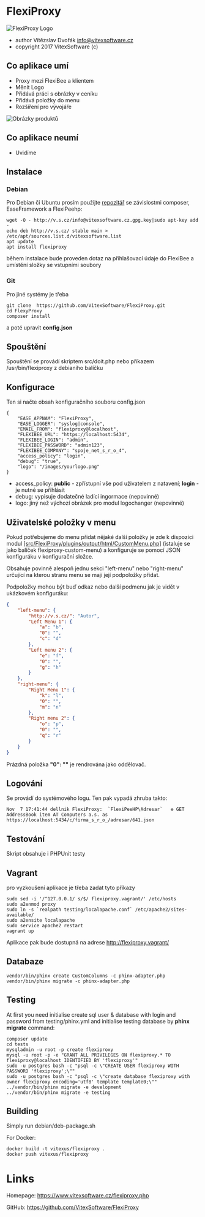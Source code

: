 FlexiProxy
=======================================

![FlexiProxy Logo](https://github.com/VitexSoftware/FlexiProxy/blob/master/doc/flexiproxy-square-logo.png "Project Logo")

 * author    Vítězslav Dvořák <info@vitexsoftware.cz>
 * copyright 2017 VitexSoftware (c)

Co aplikace umí
---------------

 * Proxy mezi FlexiBee a klientem
 * Měnit Logo
 * Přidává práci s obrázky v ceníku
 * Přidává položky do menu
 * Rozšíření pro vývojáře 

![Obrázky produktů](https://raw.githubusercontent.com/VitexSoftware/FlexiProxy/master/doc/new-attachment.png "Obrázek")


Co aplikace neumí
-----------------

 * Uvidíme

Instalace
---------


### Debian

Pro Debian či Ubuntu prosím použijte [repozitář](http://vitexsoftware.cz/repos.php) se závislostmi composer, EaseFramework a FlexiPeehp:

    wget -O - http://v.s.cz/info@vitexsoftware.cz.gpg.key|sudo apt-key add -
    echo deb http://v.s.cz/ stable main > /etc/apt/sources.list.d/vitexsoftware.list
    apt update
    apt install flexiproxy

během instalace bude proveden dotaz na přihlašovací údaje do FlexiBee a umístění složky se vstupními soubory


### Git

Pro jiné systémy je třeba 

    git clone  https://github.com/VitexSoftware/FlexiProxy.git
    cd FlexyProxy
    composer install
        
a poté upravit __config.json__


Spouštění
---------

Spouštění se provádí skriptem src/doit.php nebo příkazem /usr/bin/flexiproxy z debianího balíčku


Konfigurace
-----------

Ten si načte obsah konfiguračního souboru config.json 

    {
        "EASE_APPNAM": "FlexiProxy",
        "EASE_LOGGER": "syslog|console",
        "EMAIL_FROM": "flexiproxy@localhost",
        "FLEXIBEE_URL": "https://localhost:5434",
        "FLEXIBEE_LOGIN": "admin",
        "FLEXIBEE_PASSWORD": "admin123",
        "FLEXIBEE_COMPANY": "spoje_net_s_r_o_4",
        "access_policy": "login",
        "debug": "true",
        "logo": "/images/yourlogo.png"
    }

  * access_policy: **public** - zpřístupní vše pod uživatelem z natavení; **login** - je nutné se přihlásit
  * debug: vypisuje dodatečné ladící ingormace (nepovinné)
  * logo:  jiný než výchozí obrázek pro modul logochanger (nepovinné)

Uživatelské položky v menu
--------------------------

Pokud potřebujeme do menu přidat nějaké další položky je zde k dispozici modul
[[src/FlexiProxy/plugins/output/html/CustomMenu.php]](output/html/CustomMenu.php)
(istaluje se jako balíček flexiproxy-custom-menu) a konfiguruje se pomocí JSON
konfiguráku v konfigurační složce. 

Obsahuje povinně alespoň jednu sekci "left-menu" nebo "right-menu" určující na
kterou stranu menu se mají její podpoložky přidat. 

Podpoložky mohou být buď odkaz nebo další podmenu jak je vidět v ukázkovém 
konfiguráku:

```json
{
    "left-menu": {
        "http://v.s.cz/": "Autor",
        "Left Menu 1": {
            "a": "b",
            "0": "",
            "c": "d"
        },
        "Left menu 2": {
            "e": "f",
            "0": "",
            "g": "h"
        }
    },
    "right-menu": {
        "Right Menu 1": {
            "k": "l",
            "0": "",
            "m": "n"
        },
        "Right menu 2": {
            "o": "p",
            "0": "",
            "q": "r"
        }
    }
}
```
Prázdná položka **"0": ""** je rendrována jako oddělovač.


Logování
--------

Se provádí do systémového logu. Ten pak vypadá zhruba takto:

    Nov  7 17:41:44 dellnik FlexiProxy:  `FlexiPeeHP\Adresar`   ❁ GET AddressBook item AT Computers a.s. as https://localhost:5434/c/firma_s_r_o_/adresar/641.json


Testování
---------

Skript obsahuje i PHPUnit testy

Vagrant
-------

pro vyzkoušení aplikace je třeba zadat  tyto příkazy

    sudo sed -i '/^127.0.0.1/ s/$/ flexiproxy.vagrant/' /etc/hosts
    sudo a2enmod proxy
    sudo ln -s `realpath testing/localapache.conf` /etc/apache2/sites-available/
    sudo a2ensite localapache
    sudo service apache2 restart
    vagrant up
    
Aplikace pak bude dostupná na adrese http://flexiproxy.vagrant/ 


Databaze
--------

    vendor/bin/phinx create CustomColumns -c phinx-adapter.php
    vendor/bin/phinx migrate -c phinx-adapter.php

Testing
-------

At first you need initialise create sql user & database with login and password 
from testing/phinx.yml and initialise testing database by **phinx migrate** 
command:

```
composer update
cd tests
mysqladmin -u root -p create flexiproxy
mysql -u root -p -e "GRANT ALL PRIVILEGES ON flexiproxy.* TO flexiproxy@localhost IDENTIFIED BY 'flexiproxy'"
sudo -u postgres bash -c "psql -c \"CREATE USER flexiproxy WITH PASSWORD 'flexiproxy';\""
sudo -u postgres bash -c "psql -c \"create database flexiproxy with owner flexiproxy encoding='utf8' template template0;\""
../vendor/bin/phinx migrate -e development 
../vendor/bin/phinx migrate -e testing  
```

Building
--------

Simply run debian/deb-package.sh

For Docker:

    docker build -t vitexus/flexiproxy .
    docker push vitexus/flexiproxy


Links
=====

Homepage: https://www.vitexsoftware.cz/flexiproxy.php

GitHub: https://github.com/VitexSoftware/FlexiProxy

